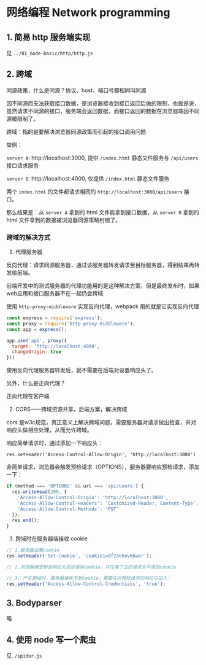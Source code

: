# 网络编程 Network programming

## 1. 简易 http 服务端实现

见 `../01_node-basic/http/http.js`

## 2. 跨域

同源政策，什么是同源？协议、host、端口号都相同叫同源

因不同源而无法获取接口数据，是浏览器接收到接口返回后做的限制，也就是说，虽然请求不同源的接口，服务端会返回数据，而接口返回的数据在浏览器端因不同源被限制了。

跨域：指的是要解决浏览器同源政策而引起的接口调用问题

举例：

`server A`: http://localhost:3000, 提供 `/index.html` 静态文件服务与 `/api/users` 接口请求服务

`server B`: http://localhost:4000, 仅提供 `/index.html` 静态文件服务

两个 `index.html` 的文件都请求相同的 `http://localhost:3000/api/users` 接口。

那么结果是：从 `server A` 拿到的 html 文件能拿到接口数据，从 `server B` 拿到的 html 文件拿到的数据被浏览器同源策略封锁了。

### 跨域的解决方式

1. 代理服务器

反向代理：请求同源服务器，通过该服务器转发请求至目标服务器，得到结果再转发给前端。

前端开发中的测试服务器的代理功能用的是这种解决方案，但是最终发布时，如果 web应用和接口服务器不在一起仍会跨域

使用 `http-proxy-middleware` 实现反向代理，webpack 用的就是它实现反向代理

```js
const express = require('express');
const proxy = require('http-proxy-middleware');
const app = express();

app.use('api', proxy({
  target: 'http://localhost:4000',
  changeOrigin: true
}))
```

使用反向代理服务器转发后，就不需要在后端对设置响应头了。

另外，什么是正向代理？

正向代理在客户端  

2. CORS——跨域资源共享，后端方案，解决跨域

cors 是w3c规范，真正意义上解决跨域问题，需要服务器对请求做出检查，并对响应头做相应处理，从而允许跨域。

响应简单请求时，通过添加一下响应头：

`res.setHeader('Access-Control-Allow-Origin', 'http://localhost:3000')`

非简单请求，浏览器会触发预检请求（OPTIONS），服务器要响应预检请求，添加一下：

```js
if (method === 'OPTIONS' && url === 'api/users') {
  res.writeHead(200, {
    'Access-Allow-Control-Origin': 'http://localhost:3000',
    'Access-Allow-Control-Headers': 'Costomized-Header, Content-Type',
    'Access-Allow-Control-Methods': 'PUT'
  });
  res.end();
}
```

3. 跨域时在服务器端接收 cookie

```js
// 1.服务器设置cookie
res.setHeader('Set-Cookie', 'cookie1=df73ehnv66wer');

// 2.浏览器接受到该响应头后会保存cookie，并在接下去的请求头中添加cookie

// 3. 产生跨域时，服务器接收不到cookie，需要在对预检请求的响应中加入：
res.setHeader('Access-Allow-Control-Credentials', 'true'); 
```

## 3. Bodyparser

略

## 4. 使用 node 写一个爬虫

见`./spider.js`
